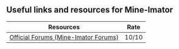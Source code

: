 ## Useful links and resources for Mine-Imator

|   Resources   |     Rate      |
| ------------- | ------------- |
| [Official Forums (Mine-Imator Forums)](https://mineimatorforums.com/) | 10/10 |
